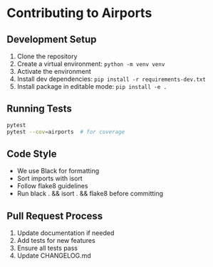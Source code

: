 # Contributing to Airports

## Development Setup
1. Clone the repository
2. Create a virtual environment: `python -m venv venv`
3. Activate the environment
4. Install dev dependencies: `pip install -r requirements-dev.txt`
5. Install package in editable mode: `pip install -e .`

## Running Tests
```bash
pytest
pytest --cov=airports  # for coverage
```

## Code Style

- We use Black for formatting
- Sort imports with isort
- Follow flake8 guidelines
- Run black . && isort . && flake8 before committing

## Pull Request Process

1. Update documentation if needed
2. Add tests for new features
3. Ensure all tests pass
4. Update CHANGELOG.md